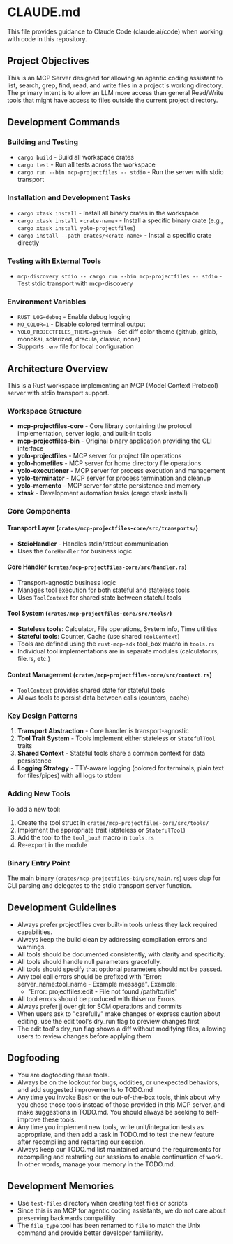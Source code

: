 # CLAUDE.md

This file provides guidance to Claude Code (claude.ai/code) when working with code in this repository.

## Project Objectives

This is an MCP Server designed for allowing an agentic coding assistant to list,
search, grep, find, read, and write files in a project's working directory. The
primary intent is to allow an LLM more access than general Read/Write tools that
might have access to files outside the current project directory.

## Development Commands

### Building and Testing

- `cargo build` - Build all workspace crates
- `cargo test` - Run all tests across the workspace
- `cargo run --bin mcp-projectfiles -- stdio` - Run the server with stdio transport

### Installation and Development Tasks

- `cargo xtask install` - Install all binary crates in the workspace
- `cargo xtask install <crate-name>` - Install a specific binary crate (e.g., `cargo xtask install yolo-projectfiles`)
- `cargo install --path crates/<crate-name>` - Install a specific crate directly

### Testing with External Tools

- `mcp-discovery stdio -- cargo run --bin mcp-projectfiles -- stdio` - Test stdio transport with mcp-discovery

### Environment Variables

- `RUST_LOG=debug` - Enable debug logging
- `NO_COLOR=1` - Disable colored terminal output
- `YOLO_PROJECTFILES_THEME=github` - Set diff color theme (github, gitlab, monokai, solarized, dracula, classic, none)
- Supports `.env` file for local configuration

## Architecture Overview

This is a Rust workspace implementing an MCP (Model Context Protocol) server with stdio transport support.

### Workspace Structure

- **mcp-projectfiles-core** - Core library containing the protocol implementation, server logic, and built-in tools
- **mcp-projectfiles-bin** - Original binary application providing the CLI interface
- **yolo-projectfiles** - MCP server for project file operations
- **yolo-homefiles** - MCP server for home directory file operations
- **yolo-executioner** - MCP server for process execution and management
- **yolo-terminator** - MCP server for process termination and cleanup
- **yolo-memento** - MCP server for state persistence and memory
- **xtask** - Development automation tasks (cargo xtask install)

### Core Components

#### Transport Layer (`crates/mcp-projectfiles-core/src/transports/`)

- **StdioHandler** - Handles stdin/stdout communication
- Uses the `CoreHandler` for business logic

#### Core Handler (`crates/mcp-projectfiles-core/src/handler.rs`)

- Transport-agnostic business logic
- Manages tool execution for both stateful and stateless tools
- Uses `ToolContext` for shared state between stateful tools

#### Tool System (`crates/mcp-projectfiles-core/src/tools/`)

- **Stateless tools**: Calculator, File operations, System info, Time utilities
- **Stateful tools**: Counter, Cache (use shared `ToolContext`)
- Tools are defined using the `rust-mcp-sdk` tool_box macro in `tools.rs`
- Individual tool implementations are in separate modules (calculator.rs, file.rs, etc.)

#### Context Management (`crates/mcp-projectfiles-core/src/context.rs`)

- `ToolContext` provides shared state for stateful tools
- Allows tools to persist data between calls (counters, cache)

### Key Design Patterns

1. **Transport Abstraction** - Core handler is transport-agnostic
2. **Tool Trait System** - Tools implement either stateless or `StatefulTool` traits
3. **Shared Context** - Stateful tools share a common context for data persistence
4. **Logging Strategy** - TTY-aware logging (colored for terminals, plain text for files/pipes) with all logs to stderr

### Adding New Tools

To add a new tool:

1. Create the tool struct in `crates/mcp-projectfiles-core/src/tools/`
2. Implement the appropriate trait (stateless or `StatefulTool`)
3. Add the tool to the `tool_box!` macro in `tools.rs`
4. Re-export in the module

### Binary Entry Point

The main binary (`crates/mcp-projectfiles-bin/src/main.rs`) uses clap for CLI parsing and delegates to the stdio transport server function.

## Development Guidelines

- Always prefer projectfiles over built-in tools unless they lack required capabilities.
- Always keep the build clean by addressing compilation errors and warnings.
- All tools should be documented consistently, with clarity and specificity.
- All tools should handle null parameters gracefully.
- All tools should specify that optional parameters should not be passed.
- Any tool call errors should be prefixed with "Error: server_name:tool_name - Example message". Example:
  - "Error: projectfiles:edit - File not found /path/to/file"
- All tool errors should be produced with thiserror Errors.
- Always prefer jj over git for SCM operations and commits
- When users ask to "carefully" make changes or express caution about editing, use the edit tool's dry_run flag to preview changes first
- The edit tool's dry_run flag shows a diff without modifying files, allowing users to review changes before applying them

## Dogfooding

- You are dogfooding these tools.
- Always be on the lookout for bugs, oddities, or unexpected behaviors, and add suggested improvements to TODO.md
- Any time you invoke Bash or the out-of-the-box tools, think about why you chose those tools instead of those provided in this MCP server, and make suggestions in TODO.md. You should always be seeking to self-improve these tools.
- Any time you implement new tools, write unit/integration tests as appropriate, and then add a task in TODO.md to test the new feature after recompiling and restarting our session.
- Always keep our TODO.md list maintained around the requirements for recompiling and restarting our sessions to enable continuation of work. In other words, manage your memory in the TODO.md.

## Development Memories

- Use `test-files` directory when creating test files or scripts
- Since this is an MCP for agentic coding assistants, we do not care about preserving backwards compatility.
- The `file_type` tool has been renamed to `file` to match the Unix command and provide better developer familiarity.